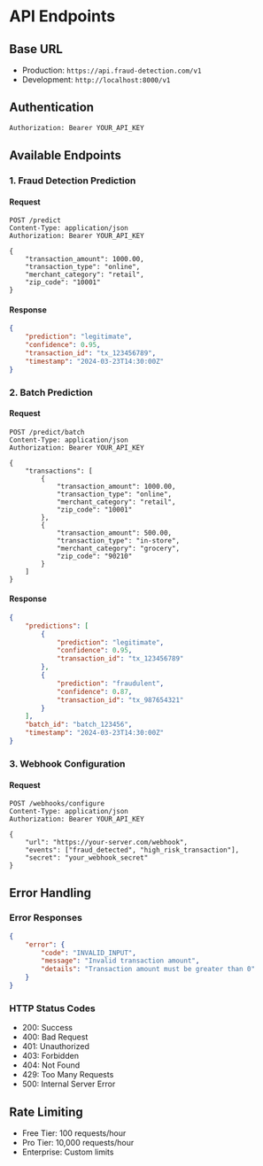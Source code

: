 # API Endpoints

## Base URL
- Production: `https://api.fraud-detection.com/v1`
- Development: `http://localhost:8000/v1`

## Authentication
```bash
Authorization: Bearer YOUR_API_KEY
```

## Available Endpoints

### 1. Fraud Detection Prediction

#### Request
```http
POST /predict
Content-Type: application/json
Authorization: Bearer YOUR_API_KEY

{
    "transaction_amount": 1000.00,
    "transaction_type": "online",
    "merchant_category": "retail",
    "zip_code": "10001"
}
```

#### Response
```json
{
    "prediction": "legitimate",
    "confidence": 0.95,
    "transaction_id": "tx_123456789",
    "timestamp": "2024-03-23T14:30:00Z"
}
```

### 2. Batch Prediction

#### Request
```http
POST /predict/batch
Content-Type: application/json
Authorization: Bearer YOUR_API_KEY

{
    "transactions": [
        {
            "transaction_amount": 1000.00,
            "transaction_type": "online",
            "merchant_category": "retail",
            "zip_code": "10001"
        },
        {
            "transaction_amount": 500.00,
            "transaction_type": "in-store",
            "merchant_category": "grocery",
            "zip_code": "90210"
        }
    ]
}
```

#### Response
```json
{
    "predictions": [
        {
            "prediction": "legitimate",
            "confidence": 0.95,
            "transaction_id": "tx_123456789"
        },
        {
            "prediction": "fraudulent",
            "confidence": 0.87,
            "transaction_id": "tx_987654321"
        }
    ],
    "batch_id": "batch_123456",
    "timestamp": "2024-03-23T14:30:00Z"
}
```

### 3. Webhook Configuration

#### Request
```http
POST /webhooks/configure
Content-Type: application/json
Authorization: Bearer YOUR_API_KEY

{
    "url": "https://your-server.com/webhook",
    "events": ["fraud_detected", "high_risk_transaction"],
    "secret": "your_webhook_secret"
}
```

## Error Handling

### Error Responses
```json
{
    "error": {
        "code": "INVALID_INPUT",
        "message": "Invalid transaction amount",
        "details": "Transaction amount must be greater than 0"
    }
}
```

### HTTP Status Codes
- 200: Success
- 400: Bad Request
- 401: Unauthorized
- 403: Forbidden
- 404: Not Found
- 429: Too Many Requests
- 500: Internal Server Error

## Rate Limiting

- Free Tier: 100 requests/hour
- Pro Tier: 10,000 requests/hour
- Enterprise: Custom limits 